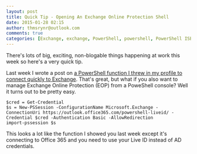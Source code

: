 ```yaml
---
layout: post
title: Quick Tip - Opening An Exchange Online Protection Shell
date: 2015-01-28 02:15
author: thmsrynr@outlook.com
comments: true
categories: [Exchange, exchange, PowerShell, powershell, PowerShell ISE, powershell ise]
---
```

There's lots of big, exciting, non-blogable things happening at work this week so here's a very quick tip.

Last week I wrote a post on <a title="Opening A Remote Exchange Management Shell" href="http://www.workingsysadmin.com/opening-a-remote-exchange-management-shell/" target="_blank">a PowerShell function I threw in my profile to connect quickly to Exchange</a>. That's great, but what if you also want to manage Exchange Online Protection (EOP) from a PoweShell console? Well it turns out to be pretty easy.

```
$cred = Get-Credential
$s = New-PSSession -ConfigurationName Microsoft.Exchange -ConnectionUri https://outlook.office365.com/powershell-liveid/ -Credential $cred -Authentication Basic -AllowRedirection
import-pssession $s
```

This looks a lot like the function I showed you last week except it's connecting to Office 365 and you need to use your Live ID instead of AD credentials.
